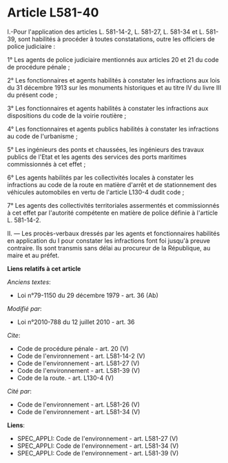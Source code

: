 # Article L581-40

I.-Pour l'application des articles L. 581-14-2, L. 581-27, L. 581-34 et L. 581-39, sont habilités à procéder à toutes
constatations, outre les officiers de police judiciaire : 

1° Les agents de police judiciaire mentionnés aux articles 20 et 21 du code de procédure pénale ; 

2° Les fonctionnaires et agents habilités à constater les infractions aux lois du 31 décembre 1913 sur les monuments
historiques et au titre IV du livre III du présent code ; 

3° Les fonctionnaires et agents habilités à constater les infractions aux dispositions du code de la voirie routière ; 

4° Les fonctionnaires et agents publics habilités à constater les infractions au code de l'urbanisme ; 

5° Les ingénieurs des ponts et chaussées, les ingénieurs des travaux publics de l'Etat et les agents des services des ports
maritimes commissionnés à cet effet ; 

6° Les agents habilités par les collectivités locales à constater les infractions au code de la route en matière d'arrêt et
de stationnement des véhicules automobiles en vertu de l'article L130-4 dudit code ; 

7° Les agents des collectivités territoriales assermentés et commissionnés à cet effet par l'autorité compétente en matière
de police définie à l'article L. 581-14-2. 

II. ― Les procès-verbaux dressés par les agents et fonctionnaires habilités en application du I pour constater les
infractions font foi jusqu'à preuve contraire. Ils sont transmis sans délai au procureur de la République, au maire et au
préfet.

**Liens relatifs à cet article**

_Anciens textes_:

  - Loi n°79-1150 du 29 décembre 1979 - art. 36 (Ab)

_Modifié par_:

  - Loi n°2010-788 du 12 juillet 2010 - art. 36

_Cite_:

  - Code de procédure pénale - art. 20 (V)
  - Code de l'environnement - art. L581-14-2 (V)
  - Code de l'environnement - art. L581-27 (V)
  - Code de l'environnement - art. L581-39 (V)
  - Code de la route. - art. L130-4 (V)

_Cité par_:

  - Code de l'environnement - art. L581-26 (V)
  - Code de l'environnement - art. L581-34 (V)

**Liens**:

  - SPEC_APPLI: Code de l'environnement - art. L581-27 (V)
  - SPEC_APPLI: Code de l'environnement - art. L581-34 (V)
  - SPEC_APPLI: Code de l'environnement - art. L581-39 (V)
